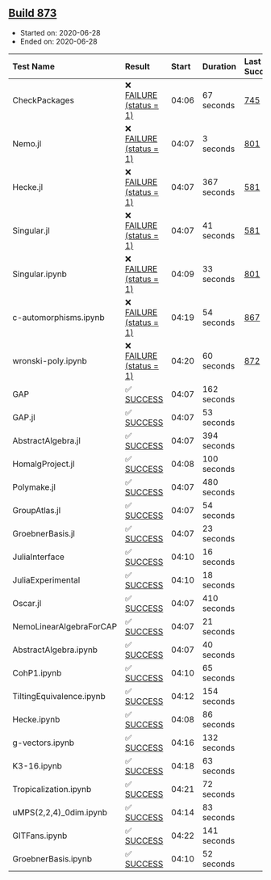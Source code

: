## [Build 873](https://oscarci.mathematik.uni-kl.de/job/oscar-julia-1.4/873/)

* Started on: 2020-06-28
* Ended on: 2020-06-28

| Test Name    | Result | Start | Duration | Last Success | First Failure |
|:-------------|:-------|:------|:---------|:-------------|:--------------|
| CheckPackages | ❌ [FAILURE (status = 1)](https://oscarci.mathematik.uni-kl.de/job/oscar-julia-1.4/873/artifact/logs/build-873/CheckPackages.log) | 04:06 | 67 seconds | [745](https://oscarci.mathematik.uni-kl.de/job/oscar-julia-1.4/745/) | [746](https://oscarci.mathematik.uni-kl.de/job/oscar-julia-1.4/746/) |
| Nemo.jl | ❌ [FAILURE (status = 1)](https://oscarci.mathematik.uni-kl.de/job/oscar-julia-1.4/873/artifact/logs/build-873/Nemo.jl.log) | 04:07 | 3 seconds | [801](https://oscarci.mathematik.uni-kl.de/job/oscar-julia-1.4/801/) | [802](https://oscarci.mathematik.uni-kl.de/job/oscar-julia-1.4/802/) |
| Hecke.jl | ❌ [FAILURE (status = 1)](https://oscarci.mathematik.uni-kl.de/job/oscar-julia-1.4/873/artifact/logs/build-873/Hecke.jl.log) | 04:07 | 367 seconds | [581](https://oscarci.mathematik.uni-kl.de/job/oscar-julia-1.4/581/) | [582](https://oscarci.mathematik.uni-kl.de/job/oscar-julia-1.4/582/) |
| Singular.jl | ❌ [FAILURE (status = 1)](https://oscarci.mathematik.uni-kl.de/job/oscar-julia-1.4/873/artifact/logs/build-873/Singular.jl.log) | 04:07 | 41 seconds | [581](https://oscarci.mathematik.uni-kl.de/job/oscar-julia-1.4/581/) | [582](https://oscarci.mathematik.uni-kl.de/job/oscar-julia-1.4/582/) |
| Singular.ipynb | ❌ [FAILURE (status = 1)](https://oscarci.mathematik.uni-kl.de/job/oscar-julia-1.4/873/artifact/logs/build-873/Singular.ipynb.log) | 04:09 | 33 seconds | [801](https://oscarci.mathematik.uni-kl.de/job/oscar-julia-1.4/801/) | [802](https://oscarci.mathematik.uni-kl.de/job/oscar-julia-1.4/802/) |
| c-automorphisms.ipynb | ❌ [FAILURE (status = 1)](https://oscarci.mathematik.uni-kl.de/job/oscar-julia-1.4/873/artifact/logs/build-873/c-automorphisms.ipynb.log) | 04:19 | 54 seconds | [867](https://oscarci.mathematik.uni-kl.de/job/oscar-julia-1.4/867/) | [868](https://oscarci.mathematik.uni-kl.de/job/oscar-julia-1.4/868/) |
| wronski-poly.ipynb | ❌ [FAILURE (status = 1)](https://oscarci.mathematik.uni-kl.de/job/oscar-julia-1.4/873/artifact/logs/build-873/wronski-poly.ipynb.log) | 04:20 | 60 seconds | [872](https://oscarci.mathematik.uni-kl.de/job/oscar-julia-1.4/872/) | [873](https://oscarci.mathematik.uni-kl.de/job/oscar-julia-1.4/873/) |
| GAP | ✅ [SUCCESS](https://oscarci.mathematik.uni-kl.de/job/oscar-julia-1.4/873/artifact/logs/build-873/GAP.log) | 04:07 | 162 seconds |  |  |
| GAP.jl | ✅ [SUCCESS](https://oscarci.mathematik.uni-kl.de/job/oscar-julia-1.4/873/artifact/logs/build-873/GAP.jl.log) | 04:07 | 53 seconds |  |  |
| AbstractAlgebra.jl | ✅ [SUCCESS](https://oscarci.mathematik.uni-kl.de/job/oscar-julia-1.4/873/artifact/logs/build-873/AbstractAlgebra.jl.log) | 04:07 | 394 seconds |  |  |
| HomalgProject.jl | ✅ [SUCCESS](https://oscarci.mathematik.uni-kl.de/job/oscar-julia-1.4/873/artifact/logs/build-873/HomalgProject.jl.log) | 04:08 | 100 seconds |  |  |
| Polymake.jl | ✅ [SUCCESS](https://oscarci.mathematik.uni-kl.de/job/oscar-julia-1.4/873/artifact/logs/build-873/Polymake.jl.log) | 04:07 | 480 seconds |  |  |
| GroupAtlas.jl | ✅ [SUCCESS](https://oscarci.mathematik.uni-kl.de/job/oscar-julia-1.4/873/artifact/logs/build-873/GroupAtlas.jl.log) | 04:07 | 54 seconds |  |  |
| GroebnerBasis.jl | ✅ [SUCCESS](https://oscarci.mathematik.uni-kl.de/job/oscar-julia-1.4/873/artifact/logs/build-873/GroebnerBasis.jl.log) | 04:07 | 23 seconds |  |  |
| JuliaInterface | ✅ [SUCCESS](https://oscarci.mathematik.uni-kl.de/job/oscar-julia-1.4/873/artifact/logs/build-873/JuliaInterface.log) | 04:10 | 16 seconds |  |  |
| JuliaExperimental | ✅ [SUCCESS](https://oscarci.mathematik.uni-kl.de/job/oscar-julia-1.4/873/artifact/logs/build-873/JuliaExperimental.log) | 04:10 | 18 seconds |  |  |
| Oscar.jl | ✅ [SUCCESS](https://oscarci.mathematik.uni-kl.de/job/oscar-julia-1.4/873/artifact/logs/build-873/Oscar.jl.log) | 04:07 | 410 seconds |  |  |
| NemoLinearAlgebraForCAP | ✅ [SUCCESS](https://oscarci.mathematik.uni-kl.de/job/oscar-julia-1.4/873/artifact/logs/build-873/NemoLinearAlgebraForCAP.log) | 04:07 | 21 seconds |  |  |
| AbstractAlgebra.ipynb | ✅ [SUCCESS](https://oscarci.mathematik.uni-kl.de/job/oscar-julia-1.4/873/artifact/logs/build-873/AbstractAlgebra.ipynb.log) | 04:07 | 40 seconds |  |  |
| CohP1.ipynb | ✅ [SUCCESS](https://oscarci.mathematik.uni-kl.de/job/oscar-julia-1.4/873/artifact/logs/build-873/CohP1.ipynb.log) | 04:10 | 65 seconds |  |  |
| TiltingEquivalence.ipynb | ✅ [SUCCESS](https://oscarci.mathematik.uni-kl.de/job/oscar-julia-1.4/873/artifact/logs/build-873/TiltingEquivalence.ipynb.log) | 04:12 | 154 seconds |  |  |
| Hecke.ipynb | ✅ [SUCCESS](https://oscarci.mathematik.uni-kl.de/job/oscar-julia-1.4/873/artifact/logs/build-873/Hecke.ipynb.log) | 04:08 | 86 seconds |  |  |
| g-vectors.ipynb | ✅ [SUCCESS](https://oscarci.mathematik.uni-kl.de/job/oscar-julia-1.4/873/artifact/logs/build-873/g-vectors.ipynb.log) | 04:16 | 132 seconds |  |  |
| K3-16.ipynb | ✅ [SUCCESS](https://oscarci.mathematik.uni-kl.de/job/oscar-julia-1.4/873/artifact/logs/build-873/K3-16.ipynb.log) | 04:18 | 63 seconds |  |  |
| Tropicalization.ipynb | ✅ [SUCCESS](https://oscarci.mathematik.uni-kl.de/job/oscar-julia-1.4/873/artifact/logs/build-873/Tropicalization.ipynb.log) | 04:21 | 72 seconds |  |  |
| uMPS(2,2,4)_0dim.ipynb | ✅ [SUCCESS](https://oscarci.mathematik.uni-kl.de/job/oscar-julia-1.4/873/artifact/logs/build-873/uMPS-2-2-4-_0dim.ipynb.log) | 04:14 | 83 seconds |  |  |
| GITFans.ipynb | ✅ [SUCCESS](https://oscarci.mathematik.uni-kl.de/job/oscar-julia-1.4/873/artifact/logs/build-873/GITFans.ipynb.log) | 04:22 | 141 seconds |  |  |
| GroebnerBasis.ipynb | ✅ [SUCCESS](https://oscarci.mathematik.uni-kl.de/job/oscar-julia-1.4/873/artifact/logs/build-873/GroebnerBasis.ipynb.log) | 04:10 | 52 seconds |  |  |
